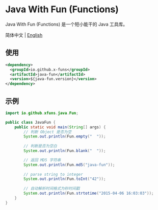 # Java With Fun (Functions)

Java With Fun (Functions) 是一个短小能干的 Java 工具库。

简体中文 | [English](./README.md)

## 使用

```xml
<dependency>
  <groupId>io.github.x-funs</groupId>
  <artifactId>java-fun</artifactId>
  <version>${java-fun.version}</version>
</dependency>
```

## 示例

```java
import io.github.xfuns.java.Fun;

public class JavaFun {
    public static void main(String[] args) {
        // 判断 Object 是否为空
        System.out.println(Fun.empty("  "));
        
        // 判断是否为空白
        System.out.println(Fun.blank("  "));

        // 返回 MD5 字符串
        System.out.println(Fun.md5("java-fun"));
    
        // parse string to integer
        System.out.println(Fun.toInt("42"));
    
        // 自动解析时间格式为秒时间戳
        System.out.println(Fun.strtotime("2015-04-06 16:03:03"));
    }
}
```